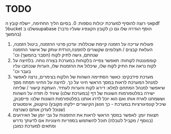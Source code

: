 # TODO

אני רוצה להוסיף למערכת יכולות נוספות:
0. בסיום הליך החתימה, יישלח קובץ הpdf לbucket שלנו בsupabase (הוסף הגדרה שלו גם כן לקובץ הקונפיג שעליו נדבר בהמשך)
1. פעולות עריכה על הזמנה קיימת שכוללות: עדכון פרטי ההזמנה, ביטול הזמנה, העלאת קבצים / תצלומים שקשורים להזמנה,הורדת עותק של אישור ההזמנה שנחתם, גישה לתיק לקוח (הסבר בהמשך) וכו׳
2. קומפוננטת לקוחות: תאפשר צפייה בלקוחות במערכת בצורה נוחה. בלחיצה על לקוח נראה את התיק לקוח שלו, שיכלול את ההזמנות שלו, הערות שנכתבו עליו בעבר וכו׳
3. מערכת פידבקים: כאשר הסתיימה השהות של הלקוח בצימרים, נרצה לאפשר למנהל המערכת לראות במסך הראשי חיווי על כך. לחיצה על החיווי תפתח מסך שיאפשר למנהל המתחם למלא: דירוג לקוח והערות לעתיד. העתקת קישור / שליחה ישירה בפלטפורמות השונות של דף (במערכת שלנו) שיגיד לו תודה על השהות וששמחנו לארח אותו ואם הוא יוכל לדרג אותנו בפלטפורמות השונות שלנו: פייסבוק, טיקטוק, אינסטגרם (הקישורים יילקחו מקובץ json שיכיל קונפיגורציות במערכת - כך שנוכל לעדכן אותם כשנרצה)
4. תצוגת יומן: לאפשר במסך הראשי לראות את ההזמנות על גבי יומן של האירועים (בנוסף / מקביל לטבלה)
תוכל להשתמש בספריות חיצוניות אם לדעתך נדרש ומתאים למערכת כמובן